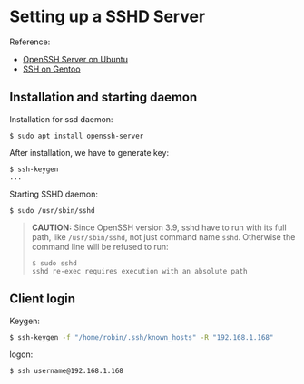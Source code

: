 # Setting up a SSHD Server

Reference:

* [OpenSSH Server on Ubuntu](https://help.ubuntu.com/lts/serverguide/openssh-server.html)
* [SSH on Gentoo](https://wiki.gentoo.org/wiki/SSH)

## Installation and starting daemon

Installation for ssd daemon:

``` shell
$ sudo apt install openssh-server
```

After installation, we have to generate key:

``` shell
$ ssh-keygen 
...
```

Starting SSHD daemon:

``` shell
$ sudo /usr/sbin/sshd
```

> **CAUTION:** Since OpenSSH version 3.9, sshd have to run with its full path, like `/usr/sbin/sshd`, not just command name `sshd`. Otherwise the command line will be refused to run:
>
> ``` shell
> $ sudo sshd
> sshd re-exec requires execution with an absolute path
> ```

## Client login

Keygen:

``` bash
$ ssh-keygen -f "/home/robin/.ssh/known_hosts" -R "192.168.1.168"
```

logon:

``` shell
$ ssh username@192.168.1.168
```

